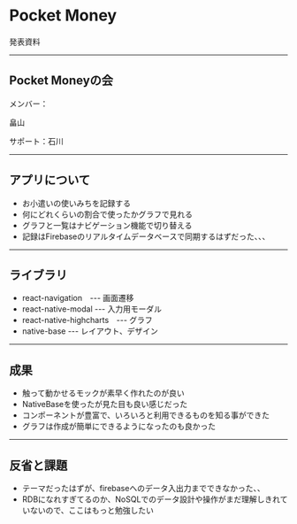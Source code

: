 # Pocket Money　
発表資料

---
## Pocket Moneyの会
メンバー：

畠山

サポート：石川

---
## アプリについて
* お小遣いの使いみちを記録する
* 何にどれくらいの割合で使ったかグラフで見れる
* グラフと一覧はナビゲーション機能で切り替える
* 記録はFirebaseのリアルタイムデータベースで同期するはずだった、、、

---
## ライブラリ
* react-navigation　--- 画面遷移
* react-native-modal --- 入力用モーダル
* react-native-highcharts　--- グラフ
* native-base --- レイアウト、デザイン

---
## 成果
* 触って動かせるモックが素早く作れたのが良い
* NativeBaseを使ったが見た目も良い感じだった
* コンポーネントが豊富で、いろいろと利用できるものを知る事ができた
* グラフは作成が簡単にできるようになったのも良かった

---
## 反省と課題
* テーマだったはずが、firebaseへのデータ入出力までできなかった、、
* RDBになれすぎてるのか、NoSQLでのデータ設計や操作がまだ理解しきれていないので、ここはもっと勉強したい
